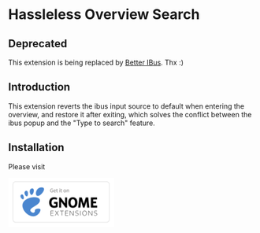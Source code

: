 # Hassleless Overview Search

## Deprecated

This extension is being replaced by [Better IBus](https://github.com/mechtifs/better-ibus). Thx :)

## Introduction

This extension reverts the ibus input source to default when entering the overview, and restore it after exiting, which solves the conflict between the ibus popup and the \"Type to search\" feature.

## Installation

Please visit

[<img src="https://raw.githubusercontent.com/andyholmes/gnome-shell-extensions-badge/master/get-it-on-ego.svg?sanitize=true" alt="Get it on GNOME Extensions" height="100" align="middle">](https://extensions.gnome.org/extension/5769/hassleless-overview-search/)
